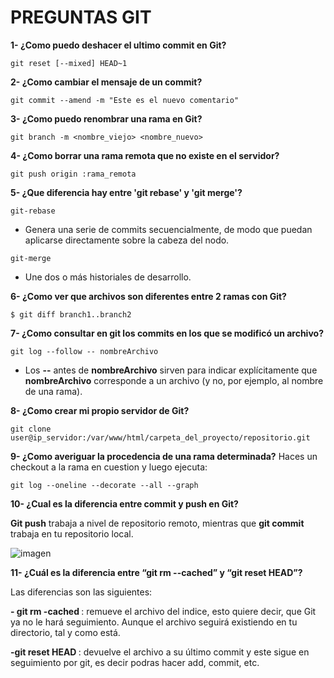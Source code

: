 # PREGUNTAS GIT
**1- ¿Como puedo deshacer  el ultimo commit en Git?**
~~~ 
git reset [--mixed] HEAD~1 
~~~

**2- ¿Como cambiar el mensaje de un commit?**
~~~
git commit --amend -m "Este es el nuevo comentario"
~~~

**3- ¿Como puedo renombrar una rama en Git?**
~~~
git branch -m <nombre_viejo> <nombre_nuevo>
~~~

**4- ¿Como borrar una rama remota que no existe en el servidor?**
~~~
git push origin :rama_remota
~~~

**5- ¿Que diferencia hay entre 'git rebase' y 'git merge'?**
~~~
git-rebase
~~~
- Genera una serie de commits secuencialmente, de modo que puedan aplicarse directamente sobre la cabeza del nodo.

~~~
git-merge
~~~
- Une dos o más historiales de desarrollo.

**6- ¿Como ver que archivos son diferentes entre 2 ramas con Git?**
~~~
$ git diff branch1..branch2
~~~

**7- ¿Como consultar en git los commits en los que se modificó un archivo?**
~~~
git log --follow -- nombreArchivo
~~~
- Los **--** antes de **nombreArchivo** sirven para indicar explícitamente que **nombreArchivo** corresponde a un archivo (y no, por ejemplo, al nombre de una rama).

**8- ¿Como crear mi propio servidor de Git?**
~~~
git clone user@ip_servidor:/var/www/html/carpeta_del_proyecto/repositorio.git
~~~

**9- ¿Como averiguar la procedencia de una rama determinada?**
Haces un checkout a la rama en cuestion y luego ejecuta:
~~~
git log --oneline --decorate --all --graph
~~~

**10- ¿Cual es la diferencia entre commit y push en Git?**

**Git push** trabaja a nivel de repositorio remoto, mientras que **git commit** trabaja en tu repositorio local.

![imagen](https://manuais.iessanclemente.net/images/4/4b/File-Status-Git.png)

**11- ¿Cuál es la diferencia entre “git rm --cached” y “git reset HEAD”?**

Las diferencias son las siguientes:

**- git rm -cached <file>**: remueve el archivo del indice, esto quiere decir, que Git ya no le hará seguimiento. Aunque el archivo seguirá existiendo en tu directorio, tal y como está.
  
**-git reset HEAD <file>**: devuelve el archivo a su último commit y este sigue en seguimiento por git, es decir podras hacer add, commit, etc.
